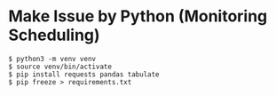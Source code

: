 # Make Issue by Python (Monitoring Scheduling)
```shell
$ python3 -m venv venv
$ source venv/bin/activate
$ pip install requests pandas tabulate
$ pip freeze > requirements.txt
```

